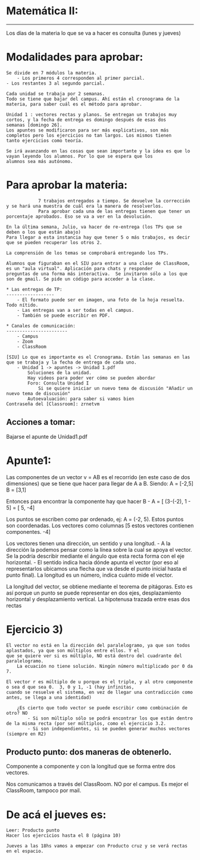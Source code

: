 # Matemática II:
--------------

Los días de la materia lo que se va a hacer es consulta (lunes y jueves)

# Modalidades para aprobar:
    Se divide en 7 módulos la materia.
    	- Los primeros 4 corresponden al primer parcial.
	- Los restantes 3 al segundo parcial.

    Cada unidad se trabaja por 2 semanas.
    Todo se tiene que bajar del campus. Ahí están el cronograma de la materia, para saber cuál es el método para aprobar.

    Unidad 1 : vectores rectas y planos. Se entregan un trabajos muy cortos, y la fecha de entrega es domingo después de esas dos
    semanas [domingo 26].
    Los apuntes se modificaron para ser más explicativos, son más completos pero los ejercicios no tan largos. Los mismos tienen
    tanto ejercicios como teoría.

    Se irá avanzando en las cosas que sean importante y la idea es que lo vayan leyendo los alumnos. Por lo que se espera que los
    alumnos sea más autónomo.

# Para aprobar la materia:
                7 trabajos entregados a tiempo. Se devuelve la corrección y se hará una muestra de cuál era la manera de resolverlos.
                Para aprobar cada una de las entregas tienen que tener un porcentaje aprobados. Eso se va a ver en la devolución.

    En la última semana, Julio, va hacer de re-entrega (los TPs que se deben o los que están abajo)
    Para llegar a esta instancia hay que tener 5 o más trabajos, es decir que se pueden recuperar los otros 2.

    La comprensión de los temas se comprobará entregando los TPs.

    Alumnos que figuraban en el SIU para entrar a una clase de ClassRoom, es un "aula virtual". Aplicación para chats y responder
    preguntas de una forma más interactiva.  Se invitaron sólo a los que son de gmail. Se pide un código para acceder a la clase.

    * Las entregas de TP:
    ------------------
        - El formato puede ser en imagen, una foto de la hoja resuelta. Todo nítido.
        - Las entregas van a ser todas en el campus.
        - También se puede escribir en PDF.

    * Canales de comunicación:
    -----------------------
        - Campus
        - Zoom
        - ClassRoom

    [SIU] Lo que es importante es el Cronograma. Están las semanas en las que se trabaja y la fecha de entrega de cada uno.
        - Unidad 1 -> apuntes -> Unidad 1.pdf
            Soluciones de la unidad.
            Hay videos para poder ver cómo se pueden abordar
            Foro: Consulta Unidad I
                Si se quiere iniciar un nuevo tema de discusión "Añadir un nuevo tema de discusión"
            Autoevaluación: para saber si vamos bien
    Contraseña del [Classroom]: zrnetvm

Acciones a tomar:
-----------------
Bajarse el apunte de Unidad1.pdf

# Apunte1:

Las componentes de un vector v = AB es el recorrido (en este caso de dos dimensiones) que se tiene que hacer para llegar de A a B. Siendo:
                A = [-2,5]
                B = [3,1]

Entonces para encontrar la componente hay que hacer B - A = [ (3-(-2), 1 - 5] = [ 5, -4]

Los puntos se escriben como par ordenado, ej: A = (-2, 5). Estos puntos son coordenadas.
Los vectores como columnas [5   estos vectores contienen componentes.
			    -4]

Los vectores tienen una dirección, un sentido y una longitud.
	- A la dirección la podemos pensar como  la  línea  sobre la cual se apoya el vector. Se la podría describir
	  mediante  el  ángulo  que esta recta forma con el eje horizontal.
	- El sentido indica hacia dónde apunta el vector (por eso al representarlos ubicamos una flecha que va desde el
	  punto inicial hasta el punto final). La longitud es un número, indica cuánto mide el vector.

La longitud del vector, se obtiene mediante el teorema de pitágoras. Esto es así porque un punto se puede representar en dos ejes,
desplazamiento horizontal y desplazamiento vertical. La hipotenusa trazada entre esas dos rectas

# Ejercicio 3)
	El vector no está en la dirección del paralelogramo, ya que son todos aplastados, ya que son múltiplos entre ellos. Y el
	que se quiere ver si es múltiplo, NO está dentro del cuadrante del paralelogramo.
        La ecuación no tiene solución. Ningún número multiplicado por 0 da 7.

	El vector r es múltiplo de u porque es el triple, y al otro componente o sea d que sea 0.  3, 0 y 1, -1 (hay infinitas,
	cuando se resuelve el sistema, en vez de llegar una contradicción como antes, se llega a una identidad)

        ¿Es cierto que todo vector se puede escribir como combinación de otro? NO
            - Si son múltiplo sólo se podrá encontrar los que están dentro de la misma recta (por ser múltiplos, como el ejercicio 3.2.
            - Si son independientes, si se pueden generar muchos vectores (siempre en R2)

Producto punto: dos maneras de obtenerlo.
----------------------------------------
Componente a componente y con la longitud que se forma entre dos vectores.

Nos comunicamos a través del ClassRoom. NO por el campus.
Es mejor el ClassRoom, tampoco por mail.

# De acá el jueves es:

    Leer: Producto punto
    Hacer los ejercicios hasta el 8 (página 10)

    Jueves a las 18hs vamos a empezar con Producto cruz y se verá rectas en el espacio.


